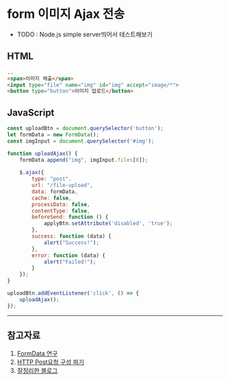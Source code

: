 # form 이미지 Ajax 전송
- TODO : Node.js simple server띄어서 테스트해보기

## HTML
```html
..
<span>이미지 체출</span>
<input type="file" name="img" id="img" accept="image/*">
<button type="button">이미지 업로드</button>
```

## JavaScript
```javascript
const uploadBtn = document.querySelector('button');
let formData = new FormData();
const imgInput = document.querySelector('#img');

function uploadAjax() {
    formData.append("img", imgInput.files[0]);
    
    $.ajax({
        type: "post",
        url: "/file-upload",
        data: formData,
        cache: false,
        processData: false,
        contentType: false,
        beforeSend: function () {
            applyBtn.setAttribute('disabled', 'true');
        },
        success: function (data) {
            alert("Success!");
        },
        error: function (data) {
            alert("Failed!");
        }
    });
}

uploadBtn.addEventListener('click', () => {
    uploadAjax();
});
```

---

## 참고자료
1. [FormData 연구](https://developer.mozilla.org/en-US/docs/Web/API/FormData)
2. [HTTP Post요청 구성 파기](https://developer.mozilla.org/ko/docs/Web/HTTP/Methods/POST)
3. [잘정리한 블로그](https://developer.mozilla.org/ko/docs/Web/HTTP/Methods/POST) 
